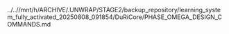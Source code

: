 ../..//mnt/h/ARCHIVE/.UNWRAP/STAGE2/backup_repository/learning_system_fully_activated_20250808_091854/DuRiCore/PHASE_OMEGA_DESIGN_COMMANDS.md